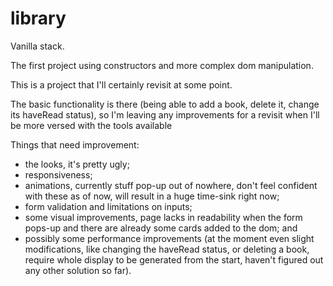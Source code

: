 # library

Vanilla stack.

The first project using constructors and more complex dom manipulation.

This is a project that I'll certainly revisit at some point.

The basic functionality is there (being able to add a book, delete it, change its haveRead status), so I'm leaving any improvements for a revisit when I'll be more versed with the tools available

Things that need improvement:
- the looks, it's pretty ugly;
- responsiveness;
- animations, currently stuff pop-up out of nowhere, don't feel confident with these as of now, will result in a huge time-sink right now;
- form validation and limitations on inputs; 
- some visual improvements, page lacks in readability when the form pops-up and there are already some cards added to the dom; and
- possibly some performance improvements (at the moment even slight modifications, like changing the haveRead status, or deleting a book, require whole display to be generated from the start, haven't figured out any other solution so far). 
